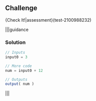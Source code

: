 ## Challenge
{Check It!|assessment}(test-2100988232)

|||guidance
### Solution
```javascript
// Inputs
input0 = 3

// More code
num = input0 + 12

// Outputs
output( num )
```
|||
